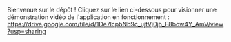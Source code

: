 Bienvenue sur le dépôt !
Cliquez sur le lien ci-dessous pour visionner une démonstration vidéo de l'application en fonctionnement :
https://drive.google.com/file/d/1De7lcpbNb9c_ujtVj0jh_F8bow4Y_AmV/view?usp=sharing

